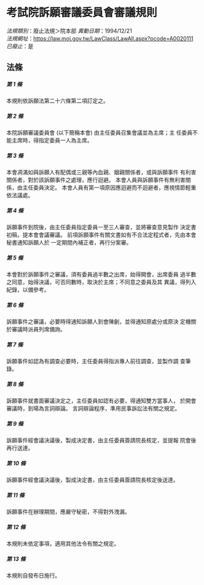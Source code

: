 # 考試院訴願審議委員會審議規則

*法規類別*：廢止法規＞院本部
*異動日期*：1994/12/21  
*法規網址*：https://law.moj.gov.tw/LawClass/LawAll.aspx?pcode=A0020111
*已廢止*：是


## 法條
##### 第 1 條
本規則依訴願法第二十六條第二項訂定之。

##### 第 2 條
本院訴願審議委員會 (以下簡稱本會) 由主任委員召集會議並為主席；主
任委員不能主席時，得指定委員一人為主席。

##### 第 3 條
本會凋滿如與訴願人有配偶或三親等內血親、姻親關係者，或與訴願事件
有利害關係者，對於該訴願事件之處理，應行迴避。
本會人員與訴願事件有無利害關係，由主任委員決定。
本會人員有第一項原因應迴避而不迴避者，應視情節輕重依法議處。

##### 第 4 條
訴願事件到院後，由主任委員指定委員一至三人審查，並將審查意見製作
決定書初稿，提本會會議審議。
前項訴願事件有關文書如有不合法定程式者，先由本會秘書通知訴願人於
一定期間內補正者，再行分案審。

##### 第 5 條
本會對於訴願事件之審議，須有委員過半數之出席，始得開會，出席委員
過半數之同意，始得決議，可否同數時，取決於主席；不同意之委員及其
異議，得列入紀錄，以備參考。

##### 第 6 條
訴願事件之審議，必要時得通知訴願人到會陳劊，並得通知原處分或原決
定機關於審議時派員列席備詢。

##### 第 7 條
訴願事件如認為有調查必要時，主任委員得指派專人前往調查，並製作調
查筆錄。

##### 第 8 條
訴願事件就書面審議決定之，主任委員如認有必要，得通知雙方當事人，
於開會審議時，到場為言詞辯論。
言詞辯論程序，準用民事訴訟法有關之規定。

##### 第 9 條
訴願事件經會議決議後，製成決定書，由主任委員簽請院長核定，並提報
院會後再行送達。

##### 第 10 條
訴願事件經會議決議後，製成決定書，由主任委員簽請院長核定後送達。

##### 第 11 條
訴願事件在辦理期間，應嚴守秘密，不得對外洩漏。

##### 第 12 條
本規則未依定事項，適用其他法令有關之規定。

##### 第 13 條
本規則自發布日施行。


